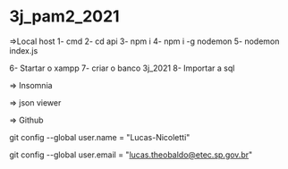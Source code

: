 # 3j_pam2_2021

=>Local host
1- cmd
2- cd api
3- npm i
4- npm i -g nodemon
5- nodemon index.js

6- Startar o xampp
7- criar o banco 3j_2021
8- Importar a sql


=> Insomnia

=> json viewer

=> Github

git config --global user.name = "Lucas-Nicoletti"

git config --global user.email = "lucas.theobaldo@etec.sp.gov.br"

